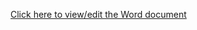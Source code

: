 [Click here to view/edit the Word document](https://myapsu-my.sharepoint.com/:w:/r/personal/plewis10_my_apsu_edu/_layouts/15/Doc.aspx?sourcedoc=%7B4028C35B-1444-46CF-BE66-20BCB5B92AB6%7D&file=Project%20Requirements%204805.docx&action=default&mobileredirect=true&DefaultItemOpen=1&login_hint=plewis10%40my.apsu.edu&ct=1726443114185&wdOrigin=OFFICECOM-WEB.START.REC&cid=2ee85bf8-b234-4168-ba2b-dd80323d1b8e&wdPreviousSessionSrc=HarmonyWeb&wdPreviousSession=19c8c18e-9108-41cd-bdf8-b9db0e82b032)
